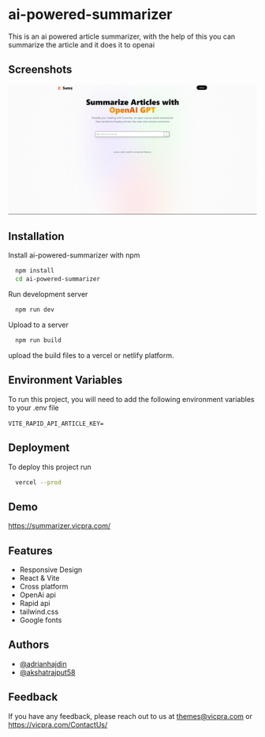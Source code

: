 # ai-powered-summarizer
This is an ai powered article summarizer, with the help of this you can summarize the article and it does it to openai


## Screenshots

![App Screenshot](https://github.com/akshatrajput58/ai-powered-summarizer/blob/main/screenshot.png)


## Installation

Install ai-powered-summarizer with npm

```bash
  npm install 
  cd ai-powered-summarizer
```
Run development server

```bash
  npm run dev 
```
Upload to a server

```bash
  npm run build 
```
upload the build files to a vercel or netlify platform.
## Environment Variables

To run this project, you will need to add the following environment variables to your .env file

`VITE_RAPID_API_ARTICLE_KEY=`



## Deployment

To deploy this project run

```bash
  vercel --prod
```


## Demo

https://summarizer.vicpra.com/


## Features

- Responsive Design
- React & Vite
- Cross platform
- OpenAi api
- Rapid api
- tailwind.css 
- Google fonts


## Authors

- [@adrianhajdin](https://github.com/adrianhajdin/project_ai_summarizer)
- [@akshatrajput58](https://github.com/akshatrajput58/)


## Feedback

If you have any feedback, please reach out to us at themes@vicpra.com or
https://vicpra.com/ContactUs/



